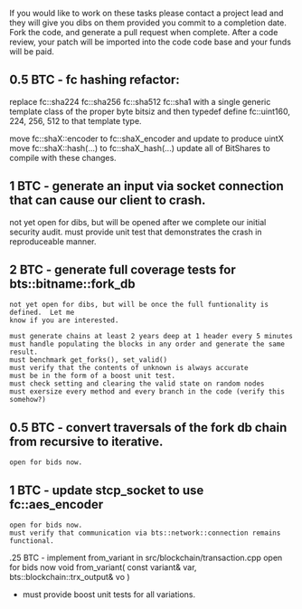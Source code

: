If you would like to work on these tasks please contact a project lead and they
will give you dibs on them provided you commit to a completion date.  Fork the code,
and generate a pull request when complete.  After a code review, your patch will
be imported into the code code base and your funds will be paid.

0.5 BTC  -  fc hashing refactor:   
-------------------------------
   replace fc::sha224  fc::sha256 fc::sha512 fc::sha1 with a single generic template class of the proper byte bitsiz
        and then typedef define fc::uint160, 224, 256, 512 to that template type.
   
   move fc::shaX::encoder   to fc::shaX_encoder  and update to produce uintX
   move fc::shaX::hash(...) to fc::shaX_hash(...)
   update all of BitShares to compile with these changes.

1  BTC - generate an input via socket connection that can cause our client to crash.
--------------------------------
   not yet open for dibs, but will be opened after we complete our initial security audit.
   must provide unit test that demonstrates the crash in reproduceable manner.

2  BTC - generate full coverage tests for bts::bitname::fork_db
--------------------------------
    not yet open for dibs, but will be once the full funtionality is defined.  Let me
    know if you are interested.

    must generate chains at least 2 years deep at 1 header every 5 minutes
    must handle populating the blocks in any order and generate the same result.
    must benchmark get_forks(), set_valid()
    must verify that the contents of unknown is always accurate
    must be in the form of a boost unit test.
    must check setting and clearing the valid state on random nodes
    must exersize every method and every branch in the code (verify this somehow?)


0.5 BTC - convert traversals of the fork db chain from recursive to iterative.
--------------------------------
    open for bids now.

1 BTC - update stcp_socket to use fc::aes_encoder 
--------------------------------
    open for bids now.
    must verify that communication via bts::network::connection remains functional.

.25 BTC - implement from_variant in src/blockchain/transaction.cpp
   open for bids now
   void from_variant( const variant& var,  bts::blockchain::trx_output& vo )
   - must provide boost unit tests for all variations.
